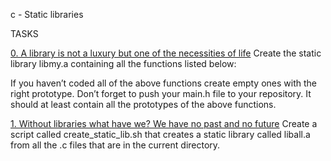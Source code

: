 c - Static libraries 

TASKS

[0. A library is not a luxury but one of the necessities of life](libmy.a)
Create the static library libmy.a containing all the functions listed below:

If you haven’t coded all of the above functions create empty
ones with the right prototype.
Don’t forget to push your main.h file to your repository.
It should at least contain all the prototypes of the above functions.

[1. Without libraries what have we? We have no past and no future](create_static_lib.sh)
Create a script called create_static_lib.sh that creates a static library called liball.a from all the .c files that are in the current 
directory.

